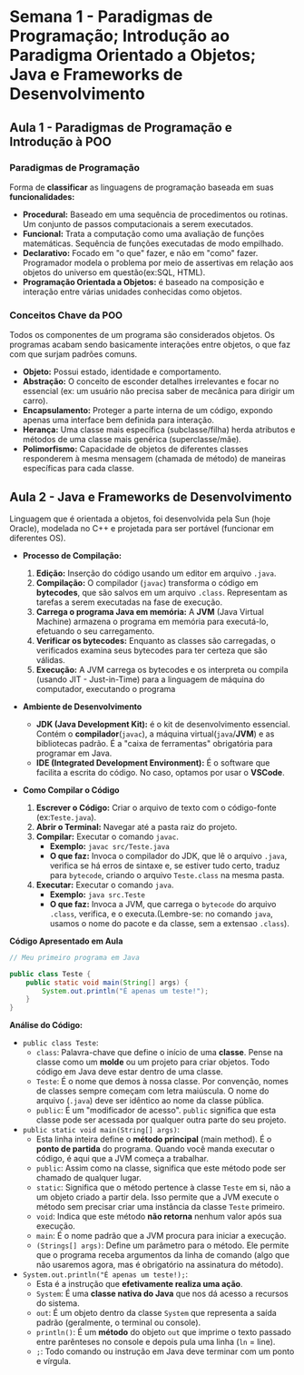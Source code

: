 # Semana 1 - Paradigmas de Programação; Introdução ao Paradigma Orientado a Objetos; Java e Frameworks de Desenvolvimento

## Aula 1 - Paradigmas de Programação e Introdução à POO

### Paradigmas de Programação

Forma de **classificar** as linguagens de programação baseada em suas **funcionalidades:**

- **Procedural:** Baseado em uma sequência de procedimentos ou rotinas. Um conjunto de passos computacionais a serem executados.
- **Funcional:** Trata a computação como uma avaliação de funções matemáticas. Sequência de funções executadas de modo empilhado.
- **Declarativo:** Focado em "o que" fazer, e não em "como" fazer. Programador modela o problema por meio de assertivas em relação aos objetos do universo em questão(ex:SQL, HTML).
- **Programação Orientada a Objetos:** é baseado na composição e interação entre várias unidades conhecidas como objetos.


### Conceitos Chave da POO

Todos os componentes de um programa são considerados objetos. Os programas acabam sendo basicamente interações entre objetos, o que faz com que surjam padrões comuns.

- **Objeto:** Possui estado, identidade e comportamento.
- **Abstração:** O conceito de esconder detalhes irrelevantes e focar no essencial (ex: um usuário não precisa saber de mecânica para dirigir um carro).
- **Encapsulamento:** Proteger a parte interna de um código, expondo apenas uma interface bem definida para interação.
- **Herança:** Uma classe mais específica (subclasse/filha) herda atributos e métodos de uma classe mais genérica (superclasse/mãe).
- **Polimorfismo:** Capacidade de objetos de diferentes classes responderem à mesma mensagem (chamada de método) de maneiras específicas para cada classe.

## Aula 2 - Java e Frameworks de Desenvolvimento

Linguagem que é orientada a objetos, foi desenvolvida pela Sun (hoje Oracle), modelada no C++ e projetada para ser portável (funcionar em diferentes OS).

- **Processo de Compilação:**

    1. **Edição:** Inserção do código usando um editor em arquivo `.java`.
    2. **Compilação:** O compilador (`javac`) transforma o código em **bytecodes**, que são salvos em um arquivo `.class`. Representam as tarefas a serem executadas na fase de execução.
    3. **Carrega o programa Java em memória:** A **JVM** (Java Virtual Machine) armazena o programa em memória para executá-lo, efetuando o seu carregamento.
    4. **Verificar os bytecodes:** Enquanto as classes são carregadas, o verificados examina seus bytecodes para ter certeza que são válidas.
    5. **Execução:** A JVM carrega os bytecodes e os interpreta ou compila (usando JIT - Just-in-Time) para a linguagem de máquina do computador, executando o programa

- **Ambiente de Desenvolvimento**

    - **JDK (Java Development Kit):** é o kit de desenvolvimento essencial. Contém o **compilador**(`javac`), a máquina virtual(`java`/**JVM**) e as bibliotecas padrão. É a "caixa de ferramentas" obrigatória para programar em Java.
    - **IDE (Integrated Development Environment):** É o software que facilita a escrita do código. No caso, optamos por usar o **VSCode**.

- **Como Compilar o Código**

    1. **Escrever o Código:** Criar o arquivo de texto com o código-fonte (ex:`Teste.java`).
    2. **Abrir o Terminal:** Navegar até a pasta raiz do projeto.
    3. **Compilar:** Executar o comando `javac`.
        - **Exemplo:** `javac src/Teste.java`
        - **O que faz:** Invoca o compilador do JDK, que lê o arquivo `.java`, verifica se há erros de sintaxe e, se estiver tudo certo, traduz para `bytecode`, criando o arquivo `Teste.class` na mesma pasta.
    4. **Executar:** Executar o comando `java`.
        - **Exemplo:** `java src.Teste`
        - **O que faz:** Invoca a JVM, que carrega o `bytecode` do arquivo `.class`, verifica, e o executa.(Lembre-se: no comando `java`, usamos o nome do pacote e da classe, sem a extensao `.class`).

**Código Apresentado em Aula**

```Java
// Meu primeiro programa em Java

public class Teste {
    public static void main(String[] args) {
        System.out.println("É apenas um teste!");
    }
}
```

**Análise do Código:**
- `public class Teste`:
    - `class`: Palavra-chave que define o início de uma **classe**. Pense na classe como um **molde** ou um projeto para criar objetos. Todo código em Java deve estar dentro de uma classe.
    - `Teste`: É o nome que demos à nossa classe. Por convenção, nomes de classes sempre começam com letra maiúscula. O nome do arquivo (`.java`) deve ser idêntico ao nome da classe pública.
    - `public`: É um "modificador de acesso". `public` significa que esta classe pode ser acessada por qualquer outra parte do seu projeto.
- `public static void main(String[] args)`:
    - Esta linha inteira define o **método principal** (main method). É o **ponto de partida** do programa. Quando você manda executar o código, é aqui que a JVM começa a trabalhar.
    - `public`: Assim como na classe, significa que este método pode ser chamado de qualquer lugar.
    - `static`: Significa que o método pertence à classe `Teste` em si, não a um objeto criado a partir dela. Isso permite que a JVM execute o método sem precisar criar uma instância da classe `Teste` primeiro.
    - `void`: Indica que este método **não retorna** nenhum valor após sua execução.
    - `main`: É o nome padrão que a JVM procura para iniciar a execução.
    - `(Strings[] args)`: Define um parâmetro para o método. Ele permite que o programa receba argumentos da linha de comando (algo que não usaremos agora, mas é obrigatório na assinatura do método).
- `System.out.println("É apenas um teste!);`:
    - Esta é a instrução que **efetivamente realiza uma ação**.
    - `System`: É uma **classe nativa do Java** que nos dá acesso a recursos do sistema.
    - `out`: É um objeto dentro da classe `System` que representa a saída padrão (geralmente, o terminal ou console).
    - `println()`: É um **método** do objeto `out` que imprime o texto passado entre parênteses no console e depois pula uma linha (`ln` = line).
    - `;`: Todo comando ou instrução em Java deve terminar com um ponto e vírgula.